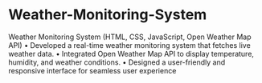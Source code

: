 # Weather-Monitoring-System
Weather Monitoring System
(HTML, CSS, JavaScript, Open Weather Map API)
• Developed a real-time weather monitoring system that fetches live weather data.
• Integrated Open Weather Map API to display temperature, humidity, and weather conditions.
• Designed a user-friendly and responsive interface for seamless user experience
